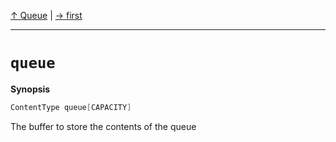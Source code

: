 [&#8593; Queue](HTL_queue.t.h--queue.md) | [&#8594; first](HTL_queue.t.h--queue--first.md)
***

# `queue`
**Synopsis**

```cpp
ContentType queue[CAPACITY]
```


The buffer to store the contents of the queue

